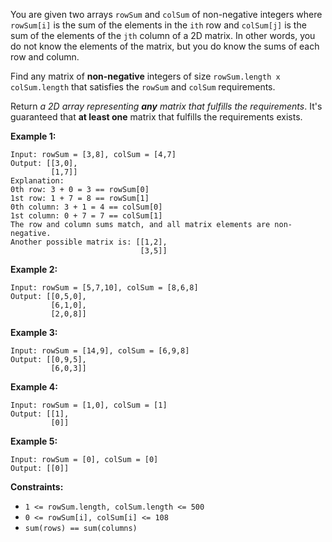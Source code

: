 You are given two arrays `rowSum` and `colSum` of non-negative integers where
`rowSum[i]` is the sum of the elements in the `ith` row and `colSum[j]` is the
sum of the elements of the `jth` column of a 2D matrix. In other words, you do
not know the elements of the matrix, but you do know the sums of each row and
column.

Find any matrix of **non-negative** integers of size `rowSum.length x
colSum.length` that satisfies the `rowSum` and `colSum` requirements.

Return _a 2D array representing **any** matrix that fulfills the
requirements_. It's guaranteed that **at least one** matrix that fulfills the
requirements exists.



**Example 1:**

    
    
    Input: rowSum = [3,8], colSum = [4,7]
    Output: [[3,0],
             [1,7]]
    Explanation:
    0th row: 3 + 0 = 3 == rowSum[0]
    1st row: 1 + 7 = 8 == rowSum[1]
    0th column: 3 + 1 = 4 == colSum[0]
    1st column: 0 + 7 = 7 == colSum[1]
    The row and column sums match, and all matrix elements are non-negative.
    Another possible matrix is: [[1,2],
                                 [3,5]]
    

**Example 2:**

    
    
    Input: rowSum = [5,7,10], colSum = [8,6,8]
    Output: [[0,5,0],
             [6,1,0],
             [2,0,8]]
    

**Example 3:**

    
    
    Input: rowSum = [14,9], colSum = [6,9,8]
    Output: [[0,9,5],
             [6,0,3]]
    

**Example 4:**

    
    
    Input: rowSum = [1,0], colSum = [1]
    Output: [[1],
             [0]]
    

**Example 5:**

    
    
    Input: rowSum = [0], colSum = [0]
    Output: [[0]]
    



**Constraints:**

  * `1 <= rowSum.length, colSum.length <= 500`
  * `0 <= rowSum[i], colSum[i] <= 108`
  * `sum(rows) == sum(columns)`

